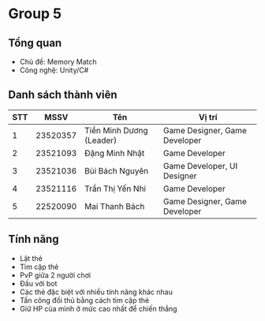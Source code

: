 # Group 5
## Tổng quan
- Chủ đề: Memory Match
- Công nghệ: Unity/C#
## Danh sách thành viên
|STT|MSSV|Tên|Vị trí|
|---|---|---|---|
|1|23520357|Tiền Minh Dương (Leader)|Game Designer, Game Developer|
|2|23521093|Đặng Minh Nhật|Game Developer|
|3|23521036|Bùi Bách Nguyên|Game Developer, UI Designer|
|4|23521116|Trần Thị Yến Nhi|Game Developer|
|5|22520090|Mai Thanh Bách|Game Designer, Game Developer|
## Tính năng
- Lật thẻ
- Tìm cặp thẻ
- PvP giữa 2 người chơi
- Đấu với bot
- Các thẻ đặc biệt với nhiều tính năng khác nhau
- Tấn công đối thủ bằng cách tìm cặp thẻ
- Giữ HP của mình ở mức cao nhất để chiến thắng
